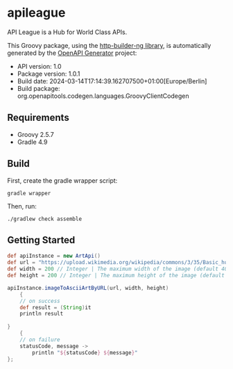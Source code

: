# apileague

API League is a Hub for World Class APIs.

This Groovy package, using the [http-builder-ng library](https://http-builder-ng.github.io/http-builder-ng/), is automatically generated by the [OpenAPI Generator](https://openapi-generator.tech) project:

- API version: 1.0
- Package version: 1.0.1
- Build date: 2024-03-14T17:14:39.162707500+01:00[Europe/Berlin]
- Build package: org.openapitools.codegen.languages.GroovyClientCodegen

## Requirements

* Groovy 2.5.7
* Gradle 4.9

## Build

First, create the gradle wrapper script:

```
gradle wrapper
```

Then, run:

```
./gradlew check assemble
```

## Getting Started


```groovy
def apiInstance = new ArtApi()
def url = "https://upload.wikimedia.org/wikipedia/commons/3/35/Basic_human_drawing.png" // String | The URL to the image.
def width = 200 // Integer | The maximum width of the image (default 400, max. 500).
def height = 200 // Integer | The maximum height of the image (default 400, max. 500).

apiInstance.imageToAsciiArtByURL(url, width, height)
    {
    // on success
    def result = (String)it
    println result
    
}
    {
    // on failure
    statusCode, message ->
        println "${statusCode} ${message}"
};
```

